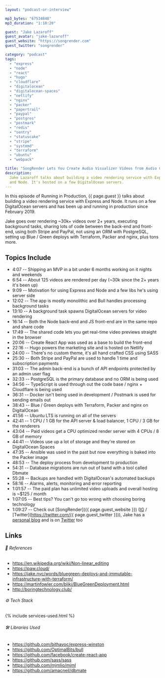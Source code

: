 ```yaml
---
layout: "podcast-or-interview"

mp3_bytes: "67534848"
mp3_duration: "1:10:20"

guest: "Jake Lazaroff"
guest_avatar: "jake-lazaroff"
guest_website: "https://songrender.com"
guest_twitter: "songrender"

category: "podcast"
tags:
  - "express"
  - "node"
  - "react"
  - "hugo"
  - "cloudflare"
  - "digitalocean"
  - "digitalocean-spaces"
  - "netlify"
  - "nginx"
  - "packer"
  - "papertrail"
  - "paypal"
  - "postgres"
  - "postmark"
  - "redis"
  - "sentry"
  - "statuscake"
  - "stripe"
  - "systemd"
  - "terraform"
  - "ubuntu"
  - "webpack"

title: "SongRender Lets You Create Audio Visualizer Videos from Audio Clips"
description:
  Jake Lazaroff talks about building a video rendering service with Express
  and Node. It's hosted on a few DigitalOcean servers.
---
```


In this episode of Running in Production, {{ page.guest }} talks about building
a video rendering service with Express and Node. It runs on a few DigitalOcean
servers and has been up and running in production since February 2019.

Jake goes over rendering ~30k+ videos over 2+ years, executing background tasks,
sharing lots of code between the back-end and front-end, using both Stripe and
PayPal, not using an ORM with PostgreSQL, setting up Blue / Green deploys with
Terraform, Packer and nginx, plus tons more.

## Topics Include

- 4:07 -- Shipping an MVP in a bit under 6 months working on it nights and weekends
- 6:54 -- About 125 videos are rendered per day (~30k since the 2+ years it's been up)
- 9:09 -- Motivation for using Express and Node and a few libs he's using server side
- 12:02 -- The app is mostly monolithic and Bull handles processing background tasks
- 13:10 -- A background task spawns DigitalOcean servers for video rendering
- 16:14 -- Both the Node back-end and JS front-end are in the same repo and share code
- 17:49 -- The shared code lets you get real-time video previews straight in the browser
- 20:06 -- Create React App was used as a base to build the front-end
- 22:16 -- Hugo powers the marketing site and is hosted on Netlify
- 24:00 -- There's no custom theme, it's all hand crafted CSS using SASS
- 25:30 -- Both Stripe and PayPal are used to handle 1 time and subscription payments
- 31:03 -- The admin back-end is a bunch of API endpoints protected by an admin user flag
- 32:33 -- PostgreSQL is the primary database and no ORM is being used
- 34:56 -- TypeScript is used through out the code base / nginx + Cloudflare is being used
- 36:31 -- Docker isn't being used in development / Postmark is used for sending emails out
- 38:43 -- Blue / Green deploys with Terraform, Packer and nginx on DigitalOcean
- 41:56 -- Ubuntu LTS is running on all of the servers
- 42:41 -- 1 CPU / 1 GB for the API server & load balancer, 1 CPU / 3 GB for the renderers
- 43:04 -- Paid videos get a CPU optimized render server with 4 CPUs / 8 GB of memory
- 44:41 -- Videos use up a lot of storage and they're stored on DigitalOcean Spaces
- 47:35 -- Ansible was used in the past but now everything is baked into the Packer image
- 48:53 -- The deploy process from development to production
- 54:31 -- Database migrations are run out of band with a tool called Dbmate
- 55:28 -- Backups are handled with DigitalOcean's automated backups
- 58:16 -- Alarms, alerts, monitoring and error reporting
- 1:01:57 -- The paid plan has unlimited video uploads and overall hosting is ~$125 / month
- 1:07:05 -- Best tips? You can't go too wrong with choosing boring technology
- 1:09:27 -- Check out [SongRender]({{ page.guest_website }}) ([IG](https://www.instagram.com/songrender) / [Twitter](https://twitter.com/{{ page.guest_twitter }})), Jake has a [personal blog](https://jake.nyc/) and is on [Twitter](https://twitter.com/jlazaroff) too

## Links

###### 📄 References

- <https://en.wikipedia.org/wiki/Non-linear_editing>
- <https://paw.cloud/>
- <https://jake.nyc/words/bluegreen-deploys-and-immutable-infrastructure-with-terraform/>
- <https://martinfowler.com/bliki/BlueGreenDeployment.html>
- <http://boringtechnology.club/>

###### ⚙️ Tech Stack

{% include services-used.html %}

###### 🛠 Libraries Used

- <https://github.com/bithavoc/express-winston>
- <https://github.com/OptimalBits/bull>
- <https://github.com/facebook/create-react-app>
- <https://github.com/sass/sass>
- <https://github.com/mjmlio/mjml>
- <https://github.com/amacneil/dbmate>
